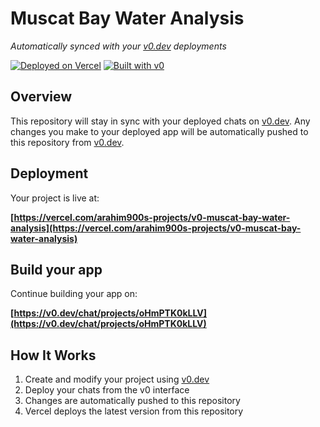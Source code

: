 # Muscat Bay Water Analysis

*Automatically synced with your [v0.dev](https://v0.dev) deployments*

[![Deployed on Vercel](https://img.shields.io/badge/Deployed%20on-Vercel-black?style=for-the-badge&logo=vercel)](https://vercel.com/arahim900s-projects/v0-muscat-bay-water-analysis)
[![Built with v0](https://img.shields.io/badge/Built%20with-v0.dev-black?style=for-the-badge)](https://v0.dev/chat/projects/oHmPTK0kLLV)

## Overview

This repository will stay in sync with your deployed chats on [v0.dev](https://v0.dev).
Any changes you make to your deployed app will be automatically pushed to this repository from [v0.dev](https://v0.dev).

## Deployment

Your project is live at:

**[https://vercel.com/arahim900s-projects/v0-muscat-bay-water-analysis](https://vercel.com/arahim900s-projects/v0-muscat-bay-water-analysis)**

## Build your app

Continue building your app on:

**[https://v0.dev/chat/projects/oHmPTK0kLLV](https://v0.dev/chat/projects/oHmPTK0kLLV)**

## How It Works

1. Create and modify your project using [v0.dev](https://v0.dev)
2. Deploy your chats from the v0 interface
3. Changes are automatically pushed to this repository
4. Vercel deploys the latest version from this repository